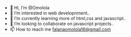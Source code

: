 - 👋 Hi, I’m @Omolola
- 👀 I’m interested in web developnment..
- 🌱 I’m currently learning more of html,css and javascript..
- 💞️ I’m looking to collaborate on javascript projects..
- 📫 How to reach me falanaomolola16@gmail.com

<!---
Omolola99/Omolola99 is a ✨ special ✨ repository because its `README.md` (this file) appears on your GitHub profile.
You can click the Preview link to take a look at your changes.
--->
